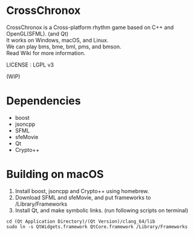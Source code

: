 # CrossChronox
CrossChronox is a Cross-platform rhythm game based on C++ and OpenGL(SFML). (and Qt)  
It works on Windows, macOS, and Linux.  
We can play bms, bme, bml, pms, and bmson.  
Read Wiki for more information.

LICENSE : LGPL v3

(WIP)

# Dependencies
* boost  
* jsoncpp  
* SFML  
* sfeMovie  
* Qt  
* Crypto++

# Building on macOS
1. Install boost, jsoncpp and Crypto++ using homebrew.
2. Download SFML and sfeMovie, and put frameworks to /Library/Frameworks
3. Install Qt, and make symbolic links. (run following scripts on terminal)

```
cd (Qt Application Directory)/(Qt Version)/clang_64/lib
sudo ln -s QtWidgets.framework QtCore.framework /Library/Frameworks
```